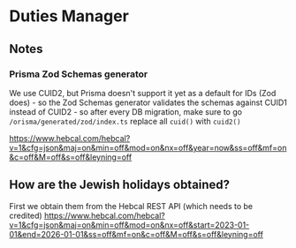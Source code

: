 # Duties Manager

## Notes

### Prisma Zod Schemas generator

We use CUID2, but Prisma doesn't support it yet as a default for IDs (Zod does) - so the Zod Schemas generator validates the schemas against CUID1 instead of CUID2 - so after every DB migration, make sure to go `/orisma/generated/zod/index.ts` replace all `cuid()` with `cuid2()`

<https://www.hebcal.com/hebcal?v=1&cfg=json&maj=on&min=off&mod=on&nx=off&year=now&ss=off&mf=on&c=off&M=off&s=off&leyning=off>

## How are the Jewish holidays obtained?

First we obtain them from the Hebcal REST API (which needs to be credited)
<https://www.hebcal.com/hebcal?v=1&cfg=json&maj=on&min=off&mod=on&nx=off&start=2023-01-01&end=2026-01-01&ss=off&mf=on&c=off&M=off&s=off&leyning=off>
